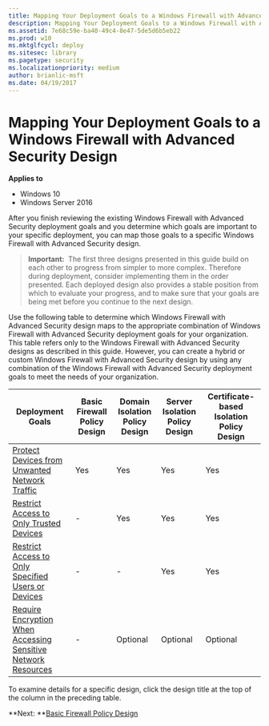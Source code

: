 ```yaml
---
title: Mapping Your Deployment Goals to a Windows Firewall with Advanced Security Design (Windows 10)
description: Mapping Your Deployment Goals to a Windows Firewall with Advanced Security Design
ms.assetid: 7e68c59e-ba40-49c4-8e47-5de5d6b5eb22
ms.prod: w10
ms.mktglfcycl: deploy
ms.sitesec: library
ms.pagetype: security
ms.localizationpriority: medium
author: brianlic-msft
ms.date: 04/19/2017
---
```


# Mapping Your Deployment Goals to a Windows Firewall with Advanced Security Design

**Applies to**
-   Windows 10
-   Windows Server 2016

After you finish reviewing the existing Windows Firewall with Advanced Security deployment goals and you determine which goals are important to your specific deployment, you can map those goals to a specific Windows Firewall with Advanced Security design.

>**Important:**  The first three designs presented in this guide build on each other to progress from simpler to more complex. Therefore during deployment, consider implementing them in the order presented. Each deployed design also provides a stable position from which to evaluate your progress, and to make sure that your goals are being met before you continue to the next design.

Use the following table to determine which Windows Firewall with Advanced Security design maps to the appropriate combination of Windows Firewall with Advanced Security deployment goals for your organization. This table refers only to the Windows Firewall with Advanced Security designs as described in this guide. However, you can create a hybrid or custom Windows Firewall with Advanced Security design by using any combination of the Windows Firewall with Advanced Security deployment goals to meet the needs of your organization.

| Deployment Goals | Basic Firewall Policy Design | Domain Isolation Policy Design | Server Isolation Policy Design | Certificate-based Isolation Policy Design |
| - |- | - | - | - |
| [Protect Devices from Unwanted Network Traffic](protect-devices-from-unwanted-network-traffic.md)| Yes| Yes| Yes| Yes| 
| [Restrict Access to Only Trusted Devices](restrict-access-to-only-trusted-devices.md) | -| Yes| Yes| Yes| 
| [Restrict Access to Only Specified Users or Devices](restrict-access-to-only-specified-users-or-devices.md)| -| -| Yes| Yes| 
| [Require Encryption When Accessing Sensitive Network Resources](require-encryption-when-accessing-sensitive-network-resources.md)| -| Optional| Optional| Optional| 

To examine details for a specific design, click the design title at the top of the column in the preceding table.

**Next: **[Basic Firewall Policy Design](basic-firewall-policy-design.md)
